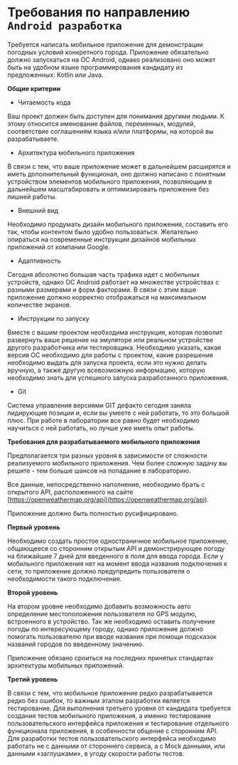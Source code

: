 # Требования по направлению `Android разработка`

Требуется написать мобильное приложение для демонстрации погодных условий конкретного города. Приложение обязательно должно запускаться на ОС Android, однако реализовано оно может быть на удобном языке программирования кандидату из предложенных: Kotlin или Java.

**Общие критерии**

- Читаемость кода

Ваш проект должен быть доступен для понимания другими людьми. К этому относится именование файлов, переменных, модулей, соответствие соглашениям языка и/или платформы, на которой вы разрабатываете.

- Архитектура мобильного приложения

В связи с тем, что ваше приложение может в дальнейшем расширятся и иметь дополнительный функционал, оно должно написано с понятным устройством элементов мобильного приложения, позволяющим в дальнейшем масштабировать и оптимизировать приложение без лишней работы.

- Внешний вид

Необходимо продумать дизайн мобильного приложения, составить его так, чтобы контентом было удобно пользоваться. Желательно опираться на современные инструкции дизайнов мобильных приложений от компании Google.

- Адаптивность

Сегодня абсолютно большая часть трафика идет с мобильных устройств, однако ОС Android работает на множестве устройствах с разными размерами и форм факторами. В связи с этим ваше приложение должно корректно отображаться на максимальном количестве экранов.

- Инструкции по запуску

Вместе с вашим проектом необходима инструкция, которая позволит развернуть ваше решение на эмуляторе или реальном устройстве другого разработчика или тестировщика. Необходимо указать, какая версия ОС необходимо для работы с проектом, какие разрешения необходимо выдать для запуска проекта, если это нужно делать вручную, а также другую всевозможную информацию, которую необходимо знать для успешного запуска разработанного приложения.

- Git

Система управления версиями GIT дефакто сегодня заняла лидирующие позиции и, если вы умеете с ней работать, то это большой плюс. При работе в лаборатории все равно будет необходимо научиться с ней работать, но лучше уже иметь опыт работы.

**Требования для разрабатываемого мобильного приложения**

Предполагается три разных уровня в зависимости от сложности реализуемого мобильного приложения. Чем более сложную задачу вы решите - тем больше шансов на попадание в лабораторию.

Все данные, непосредственно наполнение, необходимо брать с открытого API, расположенного на сайте [https://openweathermap.org/api](https://openweathermap.org/api).

Приложение должно быть полностью русифицировано.

**Первый уровень**

Необходимо создать простое одностраничное мобильное приложение, общающееся со сторонним открытым API и демонстрирующее погоду на ближайшие 7 дней для введенного в поля для ввода города. Если у мобильного приложения нет на момент ввода названия подключения к сети, то приложение должно предупредить пользователя о необходимости такого подключения.

**Второй уровень**

На втором уровне необходимо добавить возможность авто определение местоположения пользователя по GPS модулю, встроенного в устройство. Так же необходимо оставить получение погоды по интересующему городу, однако приложение должно помогать пользователю при вводе названия при помощи подсказок названий городов по введенному значению.

Приложение обязано сроиться на последних принятых стандартах архитектуры мобильных приложений.

**Третий уровень**

В связи с тем, что мобильное приложение редко разрабатывается редко без ошибок, то важным этапом разработки является тестирование. Для выполнения третьего уровня от кандидата требуется создания тестов мобильного приложения, а именно тестирование пользовательского интерфейса приложения и тестирование отдельного функционала приложения, в особенности общение с сторонним API. Для разработки тестов пользовательского интерфейса необходимо работать не с данными от стороннего сервиса, а с Mock данными, или данными «заглушками», в угоду скорости работы тестов.
